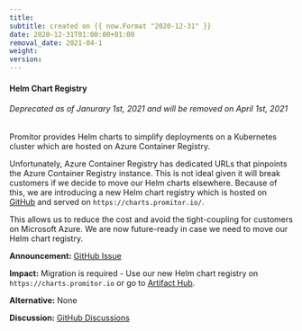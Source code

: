 ```yaml
---
title:
subtitle: created on {{ now.Format "2020-12-31" }}
date: 2020-12-31T01:00:00+01:00
removal_date: 2021-04-1
weight:
version:
---
```


#### Helm Chart Registry

###### Deprecated as of Janurary 1st, 2021 and will be removed on April 1st, 2021

Promitor provides Helm charts to simplify deployments on a Kubernetes cluster which are hosted on Azure Container Registry.

Unfortunately, Azure Container Registry has dedicated URLs that pinpoints the Azure Container Registry instance. 
This is not ideal given it will break customers if we decide to move our Helm charts elsewhere. Because of this, we are
 introducing a new Helm chart registry which is hosted on [GitHub](https://github.com/promitor/charts) and served on `https://charts.promitor.io/`.

This allows us to reduce the cost and avoid the tight-coupling for customers on Microsoft Azure. We are now future-ready
 in case we need to move our Helm chart registry.

**Announcement:** [GitHub Issue](https://github.com/tomkerkhove/promitor/issues/1371)

**Impact:** Migration is required - Use our new Helm chart registry on `https://charts.promitor.io` or go to [Artifact Hub](https://artifacthub.io/packages/search?page=1&repo=promitor).

**Alternative:** None

**Discussion:** [GitHub Discussions](https://github.com/tomkerkhove/promitor/discussions/1440)
